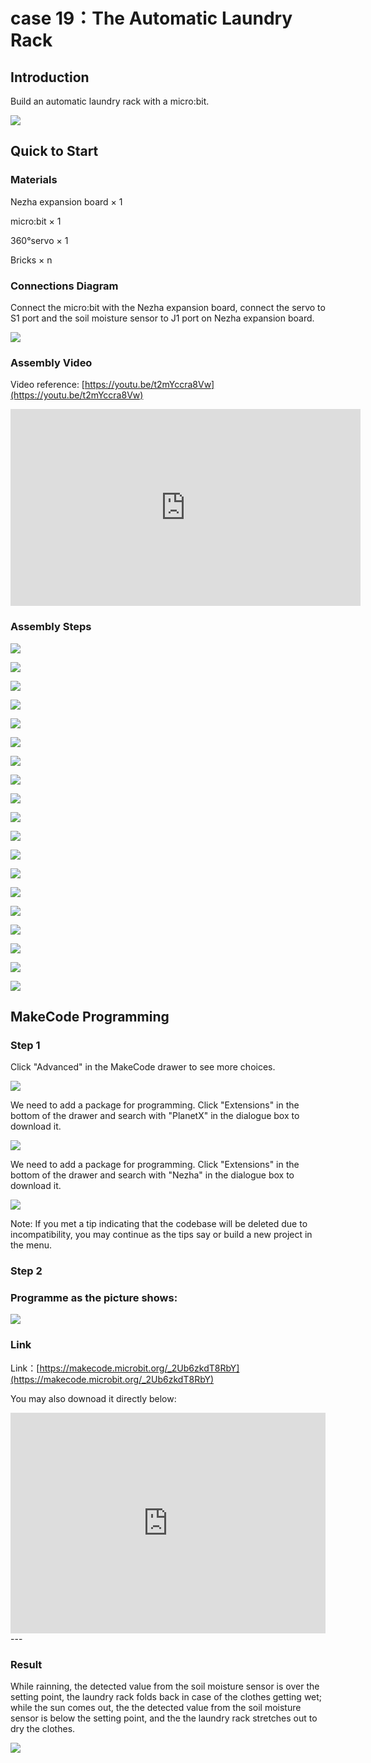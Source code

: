 # case 19：The Automatic Laundry Rack

## Introduction

Build an automatic laundry rack with a micro:bit. 

![](./images/case_19_01.png)

## Quick to Start

### Materials 

Nezha expansion board × 1

micro:bit × 1

360°servo × 1

Bricks × n



### Connections Diagram

Connect the micro:bit with the Nezha expansion board, connect the servo to S1 port and the soil moisture sensor to J1 port on Nezha expansion board.


![](./images/case_19_03.png)



### Assembly Video


Video reference: [https://youtu.be/t2mYccra8Vw](https://youtu.be/t2mYccra8Vw)

<iframe width="560" height="315" src="https://www.youtube.com/embed/t2mYccra8Vw" frameborder="0" allow="accelerometer; autoplay; clipboard-write; encrypted-media; gyroscope; picture-in-picture" allowfullscreen></iframe>

### Assembly Steps


![](./images/case_step_19_01.png)

![](./images/case_step_19_02.png)

![](./images/case_step_19_03.png)

![](./images/case_step_19_04.png)

![](./images/case_step_19_05.png)

![](./images/case_step_19_06.png)

![](./images/case_step_19_07.png)

![](./images/case_step_19_08.png)

![](./images/case_step_19_09.png)

![](./images/case_step_19_10.png)

![](./images/case_step_19_11.png)

![](./images/case_step_19_12.png)

![](./images/case_step_19_13.png)

![](./images/case_step_19_14.png)

![](./images/case_step_19_15.png)

![](./images/case_step_19_16.png)

![](./images/case_step_19_17.png)

![](./images/case_step_19_18.png)

![](./images/case_step_19_19.png)




## MakeCode Programming



### Step 1
Click "Advanced" in the MakeCode drawer to see more choices. 

![](./images/case_01_10.png)

We need to add a package for programming. Click "Extensions" in the bottom of the drawer and search with "PlanetX" in the dialogue box to download it. 

![](./images/case_01_11.png)



We need to add a package for programming. Click "Extensions" in the bottom of the drawer and search with "Nezha" in the dialogue box to download it. 

![](./images/case_03_09.png)


Note: If you met a tip indicating that the codebase will be deleted due to incompatibility, you may continue as the tips say or build a new project in the menu. 



### Step 2



### Programme as the picture shows: 


![](./images/case_19_15.png)



### Link
Link：[https://makecode.microbit.org/_2Ub6zkdT8RbY](https://makecode.microbit.org/_2Ub6zkdT8RbY)

You may also downoad it directly below: 

<div style="position:relative;height:0;padding-bottom:70%;overflow:hidden;"><iframe style="position:absolute;top:0;left:0;width:100%;height:100%;" src="https://makecode.microbit.org/#pub:_2Ub6zkdT8RbY" frameborder="0" sandbox="allow-popups allow-forms allow-scripts allow-same-origin"></iframe></div>  
---

### Result
While rainning, the detected value from the soil moisture sensor is over the setting point, the laundry rack folds back in case of the clothes getting wet; while the sun comes out, the the detected value from the soil moisture sensor is below the setting point, and the the laundry rack stretches out to dry the clothes. 

![](./images/case-gif-19.gif)
